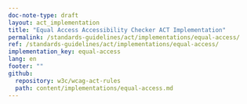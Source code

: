 ```yaml
---
doc-note-type: draft
layout: act_implementation
title: "Equal Access Accessibility Checker ACT Implementation"
permalink: /standards-guidelines/act/implementations/equal-access/
ref: /standards-guidelines/act/implementations/equal-access/
implementation_key: equal-access
lang: en
footer: ""
github:
  repository: w3c/wcag-act-rules
  path: content/implementations/equal-access.md
---
```

